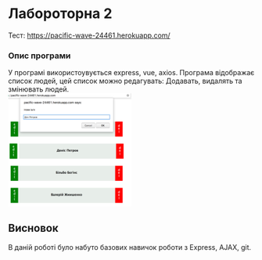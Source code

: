 # Лабороторна 2

Тест: https://pacific-wave-24461.herokuapp.com/

### Опис програми
   У програмі використоувується express, vue, axios. Програма відображає список людей, цей список можно редагувать: Додавать, видалять та змінювать людей.
<br />
<img width="50%" height="50%" src="screen.png" />
## Висновок
   В даній роботі було набуто базових навичок роботи з Express, AJAX, git.